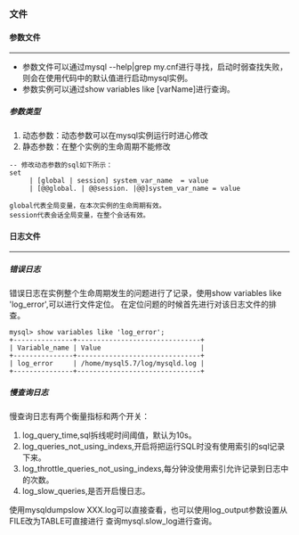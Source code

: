 ### 文件
#### 参数文件
*** 
* 参数文件可以通过mysql --help|grep my.cnf进行寻找，启动时弱查找失败，则会在使用代码中的默认值进行启动mysql实例。
* 参数实例可以通过show variables like [varName]进行查询。
##### 参数类型
1. 动态参数：动态参数可以在mysql实例运行时进心修改
2. 静态参数：在整个实例的生命周期不能修改

```
-- 修改动态参数的sql如下所示：
set 
     | [global | session] system_var_name  = value
     | [@@global. | @@session. |@@]system_var_name = value
     
global代表全局变量，在本次实例的生命周期有效。
session代表会话全局变量，在整个会话有效。
```

#### 日志文件
***
##### 错误日志
错误日志在实例整个生命周期发生的问题进行了记录，使用show variables like 'log_error',可以进行文件定位。
在定位问题的时候首先进行对该日志文件的排查。
```
mysql> show variables like 'log_error';
+---------------+-------------------------------+
| Variable_name | Value                         |
+---------------+-------------------------------+
| log_error     | /home/mysql5.7/log/mysqld.log |
+---------------+-------------------------------+
```
##### 慢查询日志
慢查询日志有两个衡量指标和两个开关：
1. log_query_time,sql拆线呢时间阈值，默认为10s。
2. log_queries_not_using_indexs,开启将把运行SQL时没有使用索引的sql记录下来。
3. log_throttle_queries_not_using_indexs,每分钟没使用索引允许记录到日志中的次数。   
4. log_slow_queries,是否开启慢日志。

使用mysqldumpslow XXX.log可以直接查看，也可以使用log_output参数设置从FILE改为TABLE可直接进行
查询mysql.slow_log进行查询。



